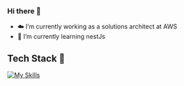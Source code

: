 ### Hi there 👋

- ☁️ I’m currently working as a solutions architect at AWS
- 🌱 I’m currently learning nestJs

## Tech Stack 🚀
[![My Skills](https://skillicons.dev/icons?i=js,ts,css,angular,nodejs,aws,docker,jenkins,github,githubactions,mysql,postgres,mongodb)](https://skillicons.dev)
